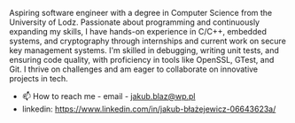 Aspiring software engineer with a degree in Computer Science from the University of Lodz. Passionate about programming and continuously expanding my skills, I have hands-on experience in C/C++, embedded systems, and cryptography through internships and current work on secure key management systems. I'm skilled in debugging, writing unit tests, and ensuring code quality, with proficiency in tools like OpenSSL, GTest, and Git. I thrive on challenges and am eager to collaborate on innovative projects in tech.
- 📫 How to reach me - email - jakub.blaz@wp.pl 
- linkedin: https://www.linkedin.com/in/jakub-błażejewicz-06643623a/


